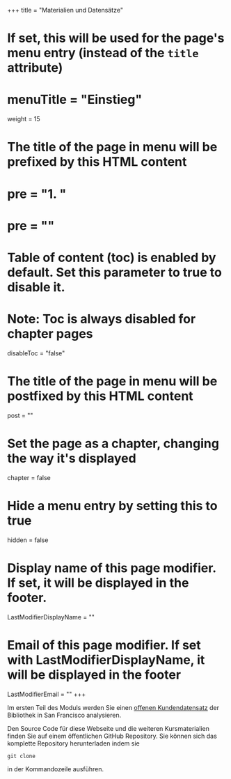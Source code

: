 +++
title = "Materialien und Datensätze"
# If set, this will be used for the page's menu entry (instead of the `title` attribute)
# menuTitle = "Einstieg"
weight = 15
# The title of the page in menu will be prefixed by this HTML content
 # pre = "<b>1. </b>"
# pre = "<i class='fab fa-github'></i>"
# Table of content (toc) is enabled by default. Set this parameter to true to disable it.
# Note: Toc is always disabled for chapter pages
disableToc = "false"
# The title of the page in menu will be postfixed by this HTML content
post = ""
# Set the page as a chapter, changing the way it's displayed
chapter = false
# Hide a menu entry by setting this to true
hidden = false
# Display name of this page modifier. If set, it will be displayed in the footer.
LastModifierDisplayName = ""
# Email of this page modifier. If set with LastModifierDisplayName, it will be displayed in the footer
LastModifierEmail = ""
+++ 


Im ersten Teil des Moduls werden Sie einen  [offenen Kundendatensatz](https://data.sfgov.org/Culture-and-Recreation/Library-Usage/qzz6-2jup) der Bibliothek in San Francisco analysieren. 

Den Source Code für diese Webseite und die weiteren Kursmaterialien finden Sie auf einem öffentlichen GitHub Repository. Sie können sich das komplette Repository herunterladen indem sie
```shell
git clone
```
in der Kommandozeile ausführen. 






